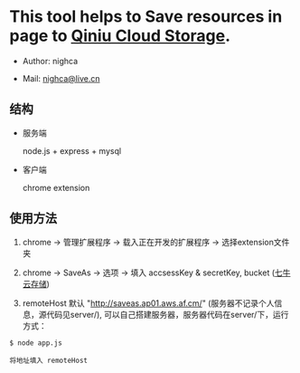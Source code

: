 This tool helps to Save resources in page to [Qiniu Cloud Storage](http://qiniutek.com/ "Qiniu").
======

 * Author:   nighca

 * Mail:     nighca@live.cn
 
结构
----

 * 服务端
 
   node.js + express + mysql

 * 客户端

   chrome extension

使用方法
----
   
 1.  chrome -> 管理扩展程序 -> 载入正在开发的扩展程序 -> 选择extension文件夹

 2.  chrome -> SaveAs -> 选项 -> 填入 accsessKey & secretKey, bucket ([七牛云存储](http://qiniutek.com/ "Qiniu"))

 3.  remoteHost 默认 "http://saveas.ap01.aws.af.cm/" (服务器不记录个人信息，源代码见server/), 可以自己搭建服务器，服务器代码在server/下，运行方式：

 	$ node app.js

 	将地址填入 remoteHost